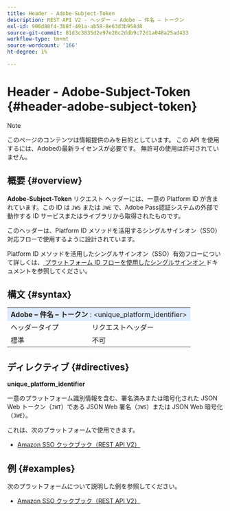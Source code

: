 ```yaml
---
title: Header - Adobe-Subject-Token
description: REST API V2 - ヘッダー – Adobe – 件名 – トークン
exl-id: 906d88f4-3b8f-491a-ab58-8e63d3b958d8
source-git-commit: 81d3c3835d2e97e28c2ddb9c72d1a048a25ad433
workflow-type: tm+mt
source-wordcount: '166'
ht-degree: 1%

---
```


# Header - Adobe-Subject-Token {#header-adobe-subject-token}

>[!NOTE]
>
> このページのコンテンツは情報提供のみを目的としています。 この API を使用するには、Adobeの最新ライセンスが必要です。 無許可の使用は許可されていません。

## 概要 {#overview}

<b>Adobe-Subject-Token</b> リクエスト ヘッダーには、一意の Platform ID が含まれています。この ID は `JWS` または `JWE` で、Adobe Pass認証システムの外部で動作する ID サービスまたはライブラリから取得されたものです。

このヘッダーは、Platform ID メソッドを活用するシングルサインオン（SSO）対応フローで使用するように設計されています。

Platform ID メソッドを活用したシングルサインオン（SSO）有効フローについて詳しくは、[ プラットフォーム ID フローを使用したシングルサインオン ](../../flows/single-sign-on-access-flows/rest-api-v2-single-sign-on-platform-identity-flows.md) ドキュメントを参照してください。

## 構文 {#syntax}

<table style="table-layout:auto">
   <tr>
      <td style="background-color: #DEEBFF;" colspan="2"><b>Adobe – 件名 – トークン </b>: &lt;unique_platform_identifier&gt;</td>
   </tr>
   <tr>
      <td>ヘッダータイプ</td>
      <td>リクエストヘッダー</td>
   </tr>
   <tr>
      <td>標準</td>
      <td>不可</td>
   </tr>
</table>

## ディレクティブ {#directives}

<b>unique_platform_identifier</b>

一意のプラットフォーム識別情報を含む、署名済みまたは暗号化された JSON Web トークン（`JWT`）である JSON Web 署名（`JWS`）または JSON Web 暗号化（`JWE`）。

これは、次のプラットフォームで使用できます。

* [Amazon SSO クックブック（REST API V2）](../../../../features-standard/sso-access/platform-sso/amazon-single-sign-on/amazon-sso-cookbook-rest-api-v2.md)

## 例 {#examples}

次のプラットフォームについて説明した例を参照してください。

* [Amazon SSO クックブック（REST API V2）](../../../../features-standard/sso-access/platform-sso/amazon-single-sign-on/amazon-sso-cookbook-rest-api-v2.md)
